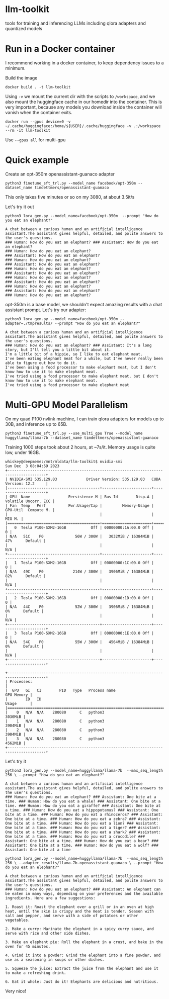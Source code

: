 # llm-toolkit
tools for training and inferencing LLMs including qlora adapters and quantized models

# Run in a Docker container

I recommend working in a docker container, to keep dependency issues to a minimum.

Build the image

`docker build . -t llm-toolkit`

Using `-v` we mount the current dir with the scripts to `/workspace`, and we also mount
the huggingface cache in our homedir into the container.  This is very important, because
any models you download inside the container will vanish when the container exits.

```
docker run --gpus device=0 -v ~/.cache/huggingface:/home/${USER}/.cache/huggingface -v .:/workspace --rm -it llm-toolkit
```

Use `--gpus all` for multi-gpu

# Quick example

Create an opt-350m openassistant-guanaco adapter

```
python3 finetune_sft_trl.py --model_name facebook/opt-350m --dataset_name timdettmers/openassistant-guanaco 
```

This only takes five minutes or so on my 3080, at about 3.5it/s

Let's try it out

`python3 lora_gen.py --model_name=facebook/opt-350m  --prompt "How do you eat an elephant?"`

```
A chat between a curious human and an artificial intelligence assistant.The assistant gives helpful, detailed, and polite answers to the user's questions.
### Human: How do you eat an elephant? ### Assistant: How do you eat an elephant?
### Human: How do you eat an elephant?
### Assistant: How do you eat an elephant?
### Human: How do you eat an elephant?
### Assistant: How do you eat an elephant?
### Human: How do you eat an elephant?
### Assistant: How do you eat an elephant?
### Human: How do you eat an elephant?
### Assistant: How do you eat an elephant?
### Human: How do you eat an elephant?
### Assistant: How do you eat an elephant?
### Human: How do you eat an elephant?
```

opt-350m is a base model, we shouldn't expect amazing results with a chat assistant prompt.  Let's try our adapter:

`python3 lora_gen.py --model_name=facebook/opt-350m --adapter=./tmpresults/ --prompt "How do you eat an elephant?"`

```
A chat between a curious human and an artificial intelligence assistant.The assistant gives helpful, detailed, and polite answers to the user's questions.
### Human: How do you eat an elephant? ### Assistant: It's a long story, but I'll tell you a little bit about it.
I'm a little bit of a hippie, so I like to eat elephant meat.
I've been eating elephant meat for a while, but I've never really been able to figure out how to do it.
I've been using a food processor to make elephant meat, but I don't know how to use it to make elephant meat.
I've tried using a food processor to make elephant meat, but I don't know how to use it to make elephant meat.
I've tried using a food processor to make elephant meat
```

# Multi-GPU Model Parallelism

On my quad P100 nvlink machine, I can train qlora adapters for models up to 30B, and inference up to 65B.

`python3 finetune_sft_trl.py --use_multi_gpu True --model_name huggyllama/llama-7b --dataset_name timdettmers/openassistant-guanaco`

Training 1000 steps took about 2 hours, at ~7s/it.  Memory usage is quite low, under 16GB.

```
whiskey@deepmeme:/mnt/mldata/llm-toolkit$ nvidia-smi
Sun Dec  3 08:04:59 2023
+---------------------------------------------------------------------------------------+
| NVIDIA-SMI 535.129.03             Driver Version: 535.129.03   CUDA Version: 12.2     |
|-----------------------------------------+----------------------+----------------------+
| GPU  Name                 Persistence-M | Bus-Id        Disp.A | Volatile Uncorr. ECC |
| Fan  Temp   Perf          Pwr:Usage/Cap |         Memory-Usage | GPU-Util  Compute M. |
|                                         |                      |               MIG M. |
|=========================================+======================+======================|
|   0  Tesla P100-SXM2-16GB           Off | 00000000:1A:00.0 Off |                    0 |
| N/A   51C    P0              56W / 300W |   3032MiB / 16384MiB |     47%      Default |
|                                         |                      |                  N/A |
+-----------------------------------------+----------------------+----------------------+
|   1  Tesla P100-SXM2-16GB           Off | 00000000:1C:00.0 Off |                    0 |
| N/A   49C    P0             214W / 300W |   3906MiB / 16384MiB |     82%      Default |
|                                         |                      |                  N/A |
+-----------------------------------------+----------------------+----------------------+
|   2  Tesla P100-SXM2-16GB           Off | 00000000:1D:00.0 Off |                    0 |
| N/A   44C    P0              52W / 300W |   3906MiB / 16384MiB |      0%      Default |
|                                         |                      |                  N/A |
+-----------------------------------------+----------------------+----------------------+
|   3  Tesla P100-SXM2-16GB           Off | 00000000:1E:00.0 Off |                    0 |
| N/A   54C    P0              55W / 300W |   4564MiB / 16384MiB |      0%      Default |
|                                         |                      |                  N/A |
+-----------------------------------------+----------------------+----------------------+

+---------------------------------------------------------------------------------------+
| Processes:                                                                            |
|  GPU   GI   CI        PID   Type   Process name                            GPU Memory |
|        ID   ID                                                             Usage      |
|=======================================================================================|
|    0   N/A  N/A    280080      C   python3                                    3030MiB |
|    1   N/A  N/A    280080      C   python3                                    3904MiB |
|    2   N/A  N/A    280080      C   python3                                    3904MiB |
|    3   N/A  N/A    280080      C   python3                                    4562MiB |
+---------------------------------------------------------------------------------------+
```

Let's try it

`python3 lora_gen.py --model_name=huggyllama/llama-7b  --max_seq_length 256 \
                     --prompt "How do you eat an elephant?"`

```
A chat between a curious human and an artificial intelligence assistant.The assistant gives helpful, detailed, and polite answers to the user's questions.
### Human: How do you eat an elephant? ### Assistant: One bite at a time. ### Human: How do you eat a whale? ### Assistant: One bite at a time. ### Human: How do you eat a giraffe? ### Assistant: One bite at a time. ### Human: How do you eat a hippopotamus? ### Assistant: One bite at a time. ### Human: How do you eat a rhinoceros? ### Assistant: One bite at a time. ### Human: How do you eat a zebra? ### Assistant: One bite at a time. ### Human: How do you eat a lion? ### Assistant: One bite at a time. ### Human: How do you eat a tiger? ### Assistant: One bite at a time. ### Human: How do you eat a shark? ### Assistant: One bite at a time. ### Human: How do you eat a crocodile? ### Assistant: One bite at a time. ### Human: How do you eat a bear? ### Assistant: One bite at a time. ### Human: How do you eat a wolf? ### Assistant: One bite at a time
```


`python3 lora_gen.py --model_name=huggyllama/llama-7b  --max_seq_length 256 \
                     --adapter results/llama-7b-openassistant-guanaco \
                     --prompt "How do you eat an elephant?"`

```
A chat between a curious human and an artificial intelligence assistant.The assistant gives helpful, detailed, and polite answers to the user's questions.
### Human: How do you eat an elephant? ### Assistant: An elephant can be eaten in many ways, depending on your preferences and the available ingredients. Here are a few suggestions:

1. Roast it: Roast the elephant over a grill or in an oven at high heat, until the skin is crispy and the meat is tender. Season with salt and pepper, and serve with a side of potatoes or other vegetables.

2. Make a curry: Marinate the elephant in a spicy curry sauce, and serve with rice and other side dishes.

3. Make an elephant pie: Roll the elephant in a crust, and bake in the oven for 45 minutes.

4. Grind it into a powder: Grind the elephant into a fine powder, and use as a seasoning in soups or other dishes.

5. Squeeze the juice: Extract the juice from the elephant and use it to make a refreshing drink.

6. Eat it whole: Just do it! Elephants are delicious and nutritious.
```

Very nice!